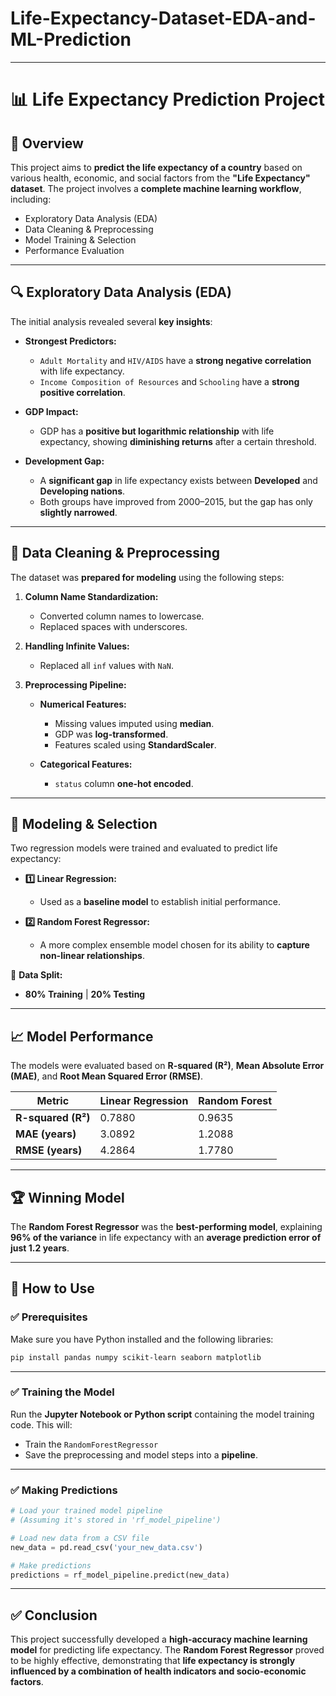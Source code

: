 # Life-Expectancy-Dataset-EDA-and-ML-Prediction
---

# 📊 Life Expectancy Prediction Project

## 📌 Overview

This project aims to **predict the life expectancy of a country** based on various health, economic, and social factors from the **"Life Expectancy" dataset**.
The project involves a **complete machine learning workflow**, including:

* Exploratory Data Analysis (EDA)
* Data Cleaning & Preprocessing
* Model Training & Selection
* Performance Evaluation

---

## 🔍 Exploratory Data Analysis (EDA)

The initial analysis revealed several **key insights**:

* **Strongest Predictors:**

  * `Adult Mortality` and `HIV/AIDS` have a **strong negative correlation** with life expectancy.
  * `Income Composition of Resources` and `Schooling` have a **strong positive correlation**.

* **GDP Impact:**

  * GDP has a **positive but logarithmic relationship** with life expectancy, showing **diminishing returns** after a certain threshold.

* **Development Gap:**

  * A **significant gap** in life expectancy exists between **Developed** and **Developing nations**.
  * Both groups have improved from 2000–2015, but the gap has only **slightly narrowed**.

---

## 🧹 Data Cleaning & Preprocessing

The dataset was **prepared for modeling** using the following steps:

1. **Column Name Standardization:**

   * Converted column names to lowercase.
   * Replaced spaces with underscores.

2. **Handling Infinite Values:**

   * Replaced all `inf` values with `NaN`.

3. **Preprocessing Pipeline:**

   * **Numerical Features:**

     * Missing values imputed using **median**.
     * GDP was **log-transformed**.
     * Features scaled using **StandardScaler**.
   * **Categorical Features:**

     * `status` column **one-hot encoded**.

---

## 🤖 Modeling & Selection

Two regression models were trained and evaluated to predict life expectancy:

* **1️⃣ Linear Regression:**

  * Used as a **baseline model** to establish initial performance.

* **2️⃣ Random Forest Regressor:**

  * A more complex ensemble model chosen for its ability to **capture non-linear relationships**.

📌 **Data Split:**

* **80% Training** | **20% Testing**

---

## 📈 Model Performance

The models were evaluated based on **R-squared (R²)**, **Mean Absolute Error (MAE)**, and **Root Mean Squared Error (RMSE)**.

| Metric             | Linear Regression | Random Forest |
| ------------------ | ----------------- | ------------- |
| **R-squared (R²)** | 0.7880            | 0.9635        |
| **MAE (years)**    | 3.0892            | 1.2088        |
| **RMSE (years)**   | 4.2864            | 1.7780        |

---

## 🏆 Winning Model

The **Random Forest Regressor** was the **best-performing model**, explaining **96% of the variance** in life expectancy with an **average prediction error of just 1.2 years**.

---

## 🚀 How to Use

### ✅ Prerequisites

Make sure you have Python installed and the following libraries:

```bash
pip install pandas numpy scikit-learn seaborn matplotlib
```

---

### ✅ Training the Model

Run the **Jupyter Notebook or Python script** containing the model training code.
This will:

* Train the `RandomForestRegressor`
* Save the preprocessing and model steps into a **pipeline**.

---

### ✅ Making Predictions

```python
# Load your trained model pipeline
# (Assuming it's stored in 'rf_model_pipeline')

# Load new data from a CSV file
new_data = pd.read_csv('your_new_data.csv')

# Make predictions
predictions = rf_model_pipeline.predict(new_data)
```

---

## ✅ Conclusion

This project successfully developed a **high-accuracy machine learning model** for predicting life expectancy.
The **Random Forest Regressor** proved to be highly effective, demonstrating that **life expectancy is strongly influenced by a combination of health indicators and socio-economic factors**.
